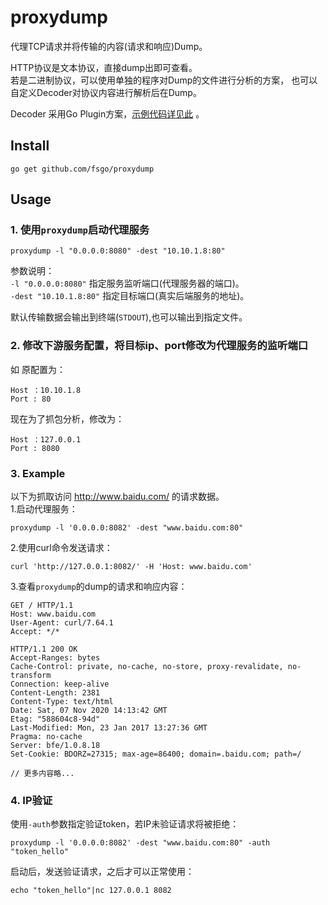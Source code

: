 # proxydump
代理TCP请求并将传输的内容(请求和响应)Dump。  

HTTP协议是文本协议，直接dump出即可查看。  
若是二进制协议，可以使用单独的程序对Dump的文件进行分析的方案，
也可以自定义Decoder对协议内容进行解析后在Dump。  

Decoder 采用Go Plugin方案，[示例代码详见此](./examples/decoder/decoder.go) 。

## Install
```
go get github.com/fsgo/proxydump
```

## Usage

### 1. 使用`proxydump`启动代理服务
```
proxydump -l "0.0.0.0:8080" -dest "10.10.1.8:80"
```

参数说明：  
`-l "0.0.0.0:8080"` 指定服务监听端口(代理服务器的端口)。  
`-dest "10.10.1.8:80"` 指定目标端口(真实后端服务的地址)。  

默认传输数据会输出到终端(`STDOUT`),也可以输出到指定文件。  


### 2. 修改下游服务配置，将目标ip、port修改为代理服务的监听端口
如 原配置为：
```
Host ：10.10.1.8
Port : 80
```
现在为了抓包分析，修改为：
```
Host ：127.0.0.1
Port : 8080
```

### 3. Example 
以下为抓取访问 http://www.baidu.com/ 的请求数据。  
1.启动代理服务：  
```
proxydump -l '0.0.0.0:8082' -dest "www.baidu.com:80"
```
2.使用curl命令发送请求：
```
curl 'http://127.0.0.1:8082/' -H 'Host: www.baidu.com'
```
3.查看`proxydump`的dump的请求和响应内容：
```
GET / HTTP/1.1
Host: www.baidu.com
User-Agent: curl/7.64.1
Accept: */*

HTTP/1.1 200 OK
Accept-Ranges: bytes
Cache-Control: private, no-cache, no-store, proxy-revalidate, no-transform
Connection: keep-alive
Content-Length: 2381
Content-Type: text/html
Date: Sat, 07 Nov 2020 14:13:42 GMT
Etag: "588604c8-94d"
Last-Modified: Mon, 23 Jan 2017 13:27:36 GMT
Pragma: no-cache
Server: bfe/1.0.8.18
Set-Cookie: BDORZ=27315; max-age=86400; domain=.baidu.com; path=/

// 更多内容略...
```

### 4. IP验证
使用`-auth`参数指定验证token，若IP未验证请求将被拒绝：
```
proxydump -l '0.0.0.0:8082' -dest "www.baidu.com:80" -auth "token_hello"
``` 

启动后，发送验证请求，之后才可以正常使用：
```
echo "token_hello"|nc 127.0.0.1 8082
```